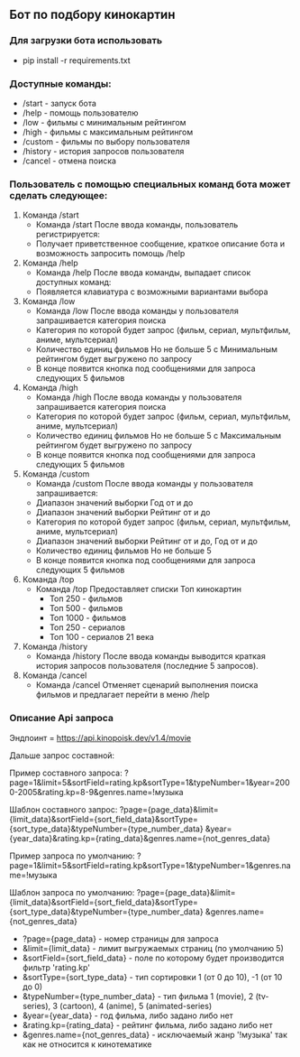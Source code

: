 ## Бот по подбору кинокартин

### Для загрузки бота использовать
   - pip install -r requirements.txt

### Доступные команды:
   - /start - запуск бота
   - /help - помощь пользователю
   - /low - фильмы с минимальным рейтингом
   - /high - фильмы с максимальным рейтингом
   - /custom - фильмы по выбору пользователя
   - /history - история запросов пользователя
   - /cancel - отмена поиска

### Пользователь с помощью специальных команд бота может сделать следующее:
1. Команда /start
   - Команда /start После ввода команды, пользователь регистрируется:
   - Получает приветственное сообщение, краткое описание бота и возможность запросить помощь /help
2. Команда /help
   - Команда /help После ввода команды, выпадает список доступных команд:
   - Появляется клавиатура с возможными вариантами выбора
3. Команда /low
   - Команда /low После ввода команды у пользователя запрашивается категория поиска
   - Категория по которой будет запрос (фильм, сериал, мультфильм, аниме, мультсериал)
   - Количество единиц фильмов Но не больше 5 с Минимальным рейтингом будет выгружено по запросу
   - В конце появится кнопка под сообщениями для запроса следующих 5 фильмов
4. Команда /high
   - Команда /high После ввода команды у пользователя запрашивается категория поиска
   - Категория по которой будет запрос (фильм, сериал, мультфильм, аниме, мультсериал)
   - Количество единиц фильмов Но не больше 5 с Максимальным рейтингом будет выгружено по запросу
   - В конце появится кнопка под сообщениями для запроса следующих 5 фильмов
5. Команда /custom
   - Команда /custom После ввода команды у пользователя запрашивается:
   - Диапазон значений выборки Год от и до
   - Диапазон значений выборки Рейтинг от и до
   - Категория по которой будет запрос (фильм, сериал, мультфильм, аниме, мультсериал)
   - Диапазон значений выборки Рейтинг от и до, Год от и до
   - Количество единиц фильмов Но не больше 5
   - В конце появится кнопка под сообщениями для запроса следующих 5 фильмов
6. Команда /top
   - Команда /top Предоставляет списки Топ кинокартин
     - Топ 250 - фильмов
     - Топ 500 - фильмов
     - Топ 1000 - фильмов
     - Топ 250 - сериалов
     - Топ 100 - сериалов 21 века
7. Команда /history
   - Команда /history После ввода команды выводится краткая история запросов пользователя (последние 5 запросов).
8. Команда /cancel
   - Команда /cancel Отменяет сценарий выполнения поиска фильмов и предлагает перейти в меню /help

### Описание Api запроса

Эндпоинт = https://api.kinopoisk.dev/v1.4/movie

Дальше запрос составной:

Пример составного запроса:
?page=1&limit=5&sortField=rating.kp&sortType=1&typeNumber=1&year=2000-2005&rating.kp=8-9&genres.name=!музыка

Шаблон составного запрос:
?page={page_data}&limit={limit_data}&sortField={sort_field_data}&sortType={sort_type_data}&typeNumber={type_number_data}
&year={year_data}&rating.kp={rating_data}&genres.name={not_genres_data}

Пример запроса по умолчанию:
?page=1&limit=5&sortField=rating.kp&sortType=1&typeNumber=1&genres.name=!музыка

Шаблон запроса по умолчанию:
?page={page_data}&limit={limit_data}&sortField={sort_field_data}&sortType={sort_type_data}&typeNumber={type_number_data}
&genres.name={not_genres_data}



* ?page={page_data} - номер страницы для запроса
* &limit={limit_data} - лимит выгружаемых страниц (по умолчанию 5)
* &sortField={sort_field_data} - поле по которому будет производится фильтр 'rating.kp'
* &sortType={sort_type_data} - тип сортировки 1 (от 0 до 10), -1 (от 10 до 0)
* &typeNumber={type_number_data} - тип фильма 1 (movie), 2 (tv-series), 3 (cartoon), 4 (anime), 5 (animated-series)
* &year={year_data} - год фильма, либо задано либо нет
* &rating.kp={rating_data} - рейтинг фильма, либо задано либо нет
* &genres.name={not_genres_data} - исключаемый жанр '!музыка' так как не относится к кинотематике

